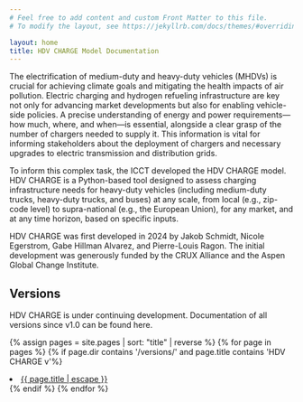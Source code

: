 ```yaml
---
# Feel free to add content and custom Front Matter to this file.
# To modify the layout, see https://jekyllrb.com/docs/themes/#overriding-theme-defaults

layout: home
title: HDV CHARGE Model Documentation
---
```


The electrification of medium-duty and heavy-duty vehicles (MHDVs) is crucial for achieving climate goals and mitigating the health impacts of air pollution. Electric charging and hydrogen refueling infrastructure are key not only for advancing market developments but also for enabling vehicle-side policies. A precise understanding of energy and power requirements—how much, where, and when—is essential, alongside a clear grasp of the number of chargers needed to supply it. This information is vital for informing stakeholders about the deployment of chargers and necessary upgrades to electric transmission and distribution grids.

To inform this complex task, the ICCT developed the HDV CHARGE model. HDV CHARGE is a Python-based tool designed to assess charging infrastructure needs for heavy-duty vehicles (including medium-duty trucks, heavy-duty trucks, and buses) at any scale, from local (e.g., zip-code level) to supra-national (e.g., the European Union), for any market, and at any time horizon, based on specific inputs.

HDV CHARGE was first developed in 2024 by Jakob Schmidt, Nicole Egerstrom, Gabe Hillman Alvarez, and Pierre-Louis Ragon. The initial development was generously funded by the CRUX Alliance and the Aspen Global Change Institute.

## Versions

HDV CHARGE is under continuing development. Documentation of all versions since v1.0 can be found here.

{% assign pages = site.pages | sort: "title" | reverse %}
{% for page in pages %}
{% if page.dir contains '/versions/' and page.title contains 'HDV CHARGE v'%}
<li><a class="page-link" href="{{ page.url | relative_url }}">{{ page.title | escape }}</a></li>
{% endif %}
{% endfor %}
